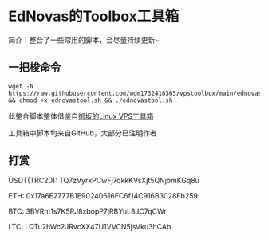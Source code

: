 # EdNovas的Toolbox工具箱

简介：整合了一些常用的脚本，会尽量持续更新~

## 一把梭命令

```
wget -N https://raw.githubusercontent.com/wdm1732418365/vpstoolbox/main/ednovastool.sh && chmod +x ednovastool.sh && ./ednovastool.sh
```

此整合脚本整体借鉴自[御坂的Linux VPS工具箱](https://github.com/Misaka-blog/MisakaLinuxToolbox)

工具箱中脚本均来自GitHub，大部分已注明作者

## 打赏

USDT(TRC20):
TQ7zVyrxPCwFj7qkkKVsXjt5QNjomKGq8u

ETH:
0x17a6E2777B1E90240616FC6f14C916B3028Fb259

BTC:
3BVRnt1s7K5RJ8xbopP7jRBYuL8JC7qCWr

LTC:
LQTu2hWc2JRvcXX47U1VVCN5jsVku3hCAb
